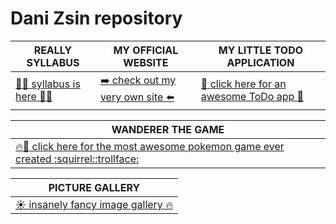 # Dani Zsin repository



REALLY SYLLABUS|MY OFFICIAL WEBSITE|MY LITTLE TODO APPLICATION|
---------------|-------------------|--------------------------|
[:green_heart::wolf: syllabus is here :wolf::green_heart:](https://github.com/green-fox-academy/really-syllabus)|[:arrow_right: check out my very own site :arrow_left:](https://danizsin.github.io/)|[:100: click here for an awesome ToDo app :100:](https://github.com/danizsin/todo-app)|

WANDERER THE GAME|
---------------------------------------------|
[:fire::100: click here for the most awesome pokemon game ever created :squirrel::trollface:](https://github.com/danizsin/wanderer-typescript)|

PICTURE GALLERY|
---------------|
[:sunny: insanely fancy image gallery :fire:](https://github.com/green-fox-academy/danizsin/tree/master/week06/day03)|